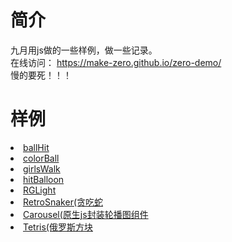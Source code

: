 # 简介
九月用js做的一些样例，做一些记录。    
在线访问： https://make-zero.github.io/zero-demo/    
慢的要死！！！
# 样例
<li><a href="./littleItem/ballHit.html">ballHit</a></li>
<li><a href="./littleItem/colorBall.html">colorBall</a></li>
<li><a href="./littleItem/girlsWalk.html">girlsWalk</a></li>
<li><a href="./littleItem/hitBalloon.html">hitBalloon</a></li>
<li><a href="./littleItem/RGLight.html">RGLight</a></li>
<li><a href="./RetroSnaker/RetroSnaker.html">RetroSnaker(贪吃蛇</a></li>
<li><a href="./Carousel/Carousel.html">Carousel(原生js封装轮播图组件</a></li>
<li><a href="./Tetris/index.html">Tetris(俄罗斯方块</a></li>